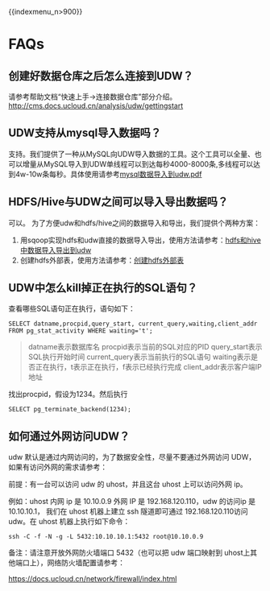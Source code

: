 {{indexmenu_n>900}}

# FAQs

## 创建好数据仓库之后怎么连接到UDW？

请参考帮助文档“快速上手-\>连接数据仓库”部分介绍。<http://cms.docs.ucloud.cn/analysis/udw/gettingstart>

## UDW支持从mysql导入数据吗？

支持。我们提供了一种从MySQL向UDW导入数据的工具。这个工具可以全量、也可以增量从MySQL导入到UDW单线程可以到达每秒4000-8000条,多线程可以达到4w-10w条每秒。具体使用请参考[mysql数据导入到udw.pdf](http://udwclient.ufile.ucloud.cn/mysql数据导入到udw.pdf)

## HDFS/Hive与UDW之间可以导入导出数据吗？

可以。 为了方便udw和hdfs/hive之间的数据导入和导出，我们提供个两种方案：

1.  用sqoop实现hdfs和udw直接的数据导入导出，使用方法请参考：[hdfs和hive中数据导入导出到udw](http://udwclient.ufile.ucloud.cn/hdfs和hive中数据导入导出到udw.pdf)
2.  创建hdfs外部表，使用方法请参考：[创建hdfs外部表](http://udwclient.ufile.ucloud.com.cn/HDFS%E5%A4%96%E9%83%A8%E8%A1%A8.pdf)

## UDW中怎么kill掉正在执行的SQL语句？

查看哪些SQL语句正在执行，语句如下：

```
SELECT datname,procpid,query_start, current_query,waiting,client_addr FROM pg_stat_activity WHERE waiting='t';
```

> datname表示数据库名
> procpid表示当前的SQL对应的PID
> query\_start表示SQL执行开始时间
> current\_query表示当前执行的SQL语句
> waiting表示是否正在执行，t表示正在执行，f表示已经执行完成
> client\_addr表示客户端IP地址

找出procpid，假设为1234。然后执行

```
SELECT pg_terminate_backend(1234);
```

## 如何通过外网访问UDW？

udw 默认是通过内网访问的，为了数据安全性，尽量不要通过外网访问 UDW，如果有访问外网的需求请参考：

前提：有一台可以访问 udw 的 uhost，并且这台 uhost 上可以访问外网 ip。

例如：uhost 内网 ip 是 10.10.0.9 外网 IP 是 192.168.120.110，udw 的访问ip 是
10.10.10.1， 我们在 uhost 机器上建立 ssh 隧道即可通过 192.168.120.110访问 udw。在 uhost
机器上执行如下命令：

```
ssh -C -f -N -g -L 5432:10.10.10.1:5432 root@10.10.0.9
```

备注：请注意开放外网防火墙端口 5432（也可以把 udw 端口映射到 uhost上其他端口上），网络防火墙配置请参考：

<https://docs.ucloud.cn/network/firewall/index.html>
